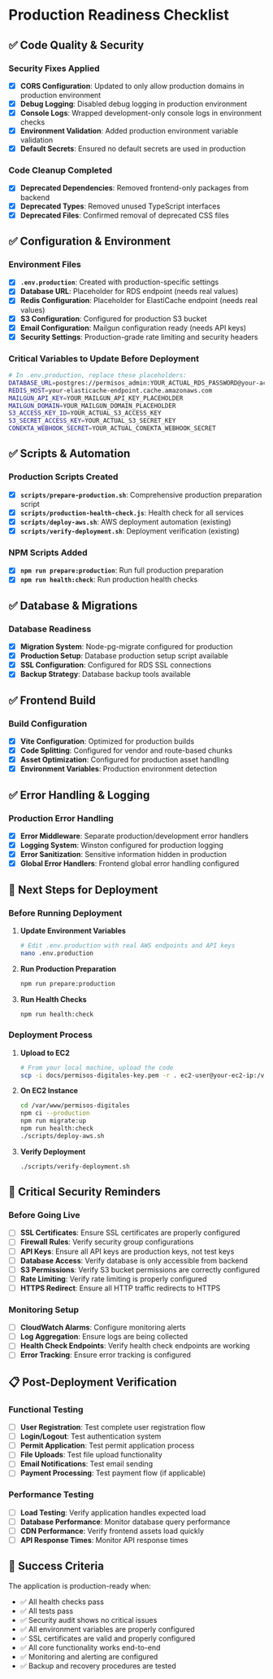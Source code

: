 # Production Readiness Checklist

## ✅ Code Quality & Security

### Security Fixes Applied
- [x] **CORS Configuration**: Updated to only allow production domains in production environment
- [x] **Debug Logging**: Disabled debug logging in production environment
- [x] **Console Logs**: Wrapped development-only console logs in environment checks
- [x] **Environment Validation**: Added production environment variable validation
- [x] **Default Secrets**: Ensured no default secrets are used in production

### Code Cleanup Completed
- [x] **Deprecated Dependencies**: Removed frontend-only packages from backend
- [x] **Deprecated Types**: Removed unused TypeScript interfaces
- [x] **Deprecated Files**: Confirmed removal of deprecated CSS files

## ✅ Configuration & Environment

### Environment Files
- [x] **`.env.production`**: Created with production-specific settings
- [x] **Database URL**: Placeholder for RDS endpoint (needs real values)
- [x] **Redis Configuration**: Placeholder for ElastiCache endpoint (needs real values)
- [x] **S3 Configuration**: Configured for production S3 bucket
- [x] **Email Configuration**: Mailgun configuration ready (needs API keys)
- [x] **Security Settings**: Production-grade rate limiting and security headers

### Critical Variables to Update Before Deployment
```bash
# In .env.production, replace these placeholders:
DATABASE_URL=postgres://permisos_admin:YOUR_ACTUAL_RDS_PASSWORD@your-actual-rds-endpoint.us-east-1.rds.amazonaws.com:5432/permisos_digitales
REDIS_HOST=your-elasticache-endpoint.cache.amazonaws.com
MAILGUN_API_KEY=YOUR_MAILGUN_API_KEY_PLACEHOLDER
MAILGUN_DOMAIN=YOUR_MAILGUN_DOMAIN_PLACEHOLDER
S3_ACCESS_KEY_ID=YOUR_ACTUAL_S3_ACCESS_KEY
S3_SECRET_ACCESS_KEY=YOUR_ACTUAL_S3_SECRET_KEY
CONEKTA_WEBHOOK_SECRET=YOUR_ACTUAL_CONEKTA_WEBHOOK_SECRET
```

## ✅ Scripts & Automation

### Production Scripts Created
- [x] **`scripts/prepare-production.sh`**: Comprehensive production preparation script
- [x] **`scripts/production-health-check.js`**: Health check for all services
- [x] **`scripts/deploy-aws.sh`**: AWS deployment automation (existing)
- [x] **`scripts/verify-deployment.sh`**: Deployment verification (existing)

### NPM Scripts Added
- [x] **`npm run prepare:production`**: Run full production preparation
- [x] **`npm run health:check`**: Run production health checks

## ✅ Database & Migrations

### Database Readiness
- [x] **Migration System**: Node-pg-migrate configured for production
- [x] **Production Setup**: Database production setup script available
- [x] **SSL Configuration**: Configured for RDS SSL connections
- [x] **Backup Strategy**: Database backup tools available

## ✅ Frontend Build

### Build Configuration
- [x] **Vite Configuration**: Optimized for production builds
- [x] **Code Splitting**: Configured for vendor and route-based chunks
- [x] **Asset Optimization**: Configured for production asset handling
- [x] **Environment Variables**: Production environment detection

## ✅ Error Handling & Logging

### Production Error Handling
- [x] **Error Middleware**: Separate production/development error handlers
- [x] **Logging System**: Winston configured for production logging
- [x] **Error Sanitization**: Sensitive information hidden in production
- [x] **Global Error Handlers**: Frontend global error handling configured

## 🔄 Next Steps for Deployment

### Before Running Deployment

1. **Update Environment Variables**
   ```bash
   # Edit .env.production with real AWS endpoints and API keys
   nano .env.production
   ```

2. **Run Production Preparation**
   ```bash
   npm run prepare:production
   ```

3. **Run Health Checks**
   ```bash
   npm run health:check
   ```

### Deployment Process

1. **Upload to EC2**
   ```bash
   # From your local machine, upload the code
   scp -i docs/permisos-digitales-key.pem -r . ec2-user@your-ec2-ip:/var/www/permisos-digitales/
   ```

2. **On EC2 Instance**
   ```bash
   cd /var/www/permisos-digitales
   npm ci --production
   npm run migrate:up
   npm run health:check
   ./scripts/deploy-aws.sh
   ```

3. **Verify Deployment**
   ```bash
   ./scripts/verify-deployment.sh
   ```

## 🚨 Critical Security Reminders

### Before Going Live
- [ ] **SSL Certificates**: Ensure SSL certificates are properly configured
- [ ] **Firewall Rules**: Verify security group configurations
- [ ] **API Keys**: Ensure all API keys are production keys, not test keys
- [ ] **Database Access**: Verify database is only accessible from backend
- [ ] **S3 Permissions**: Verify S3 bucket permissions are correctly configured
- [ ] **Rate Limiting**: Verify rate limiting is properly configured
- [ ] **HTTPS Redirect**: Ensure all HTTP traffic redirects to HTTPS

### Monitoring Setup
- [ ] **CloudWatch Alarms**: Configure monitoring alerts
- [ ] **Log Aggregation**: Ensure logs are being collected
- [ ] **Health Check Endpoints**: Verify health check endpoints are working
- [ ] **Error Tracking**: Ensure error tracking is configured

## 📋 Post-Deployment Verification

### Functional Testing
- [ ] **User Registration**: Test complete user registration flow
- [ ] **Login/Logout**: Test authentication system
- [ ] **Permit Application**: Test permit application process
- [ ] **File Uploads**: Test file upload functionality
- [ ] **Email Notifications**: Test email sending
- [ ] **Payment Processing**: Test payment flow (if applicable)

### Performance Testing
- [ ] **Load Testing**: Verify application handles expected load
- [ ] **Database Performance**: Monitor database query performance
- [ ] **CDN Performance**: Verify frontend assets load quickly
- [ ] **API Response Times**: Monitor API response times

## 🎯 Success Criteria

The application is production-ready when:
- ✅ All health checks pass
- ✅ All tests pass
- ✅ Security audit shows no critical issues
- ✅ All environment variables are properly configured
- ✅ SSL certificates are valid and properly configured
- ✅ All core functionality works end-to-end
- ✅ Monitoring and alerting are configured
- ✅ Backup and recovery procedures are tested
